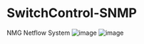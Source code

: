 # SwitchControl-SNMP
NMG Netflow System
![image](https://github.com/enter3935/SwitchControl-SNMP/blob/master/switch_snmp/images/sw1.png)
![image](https://github.com/enter3935/SwitchControl-SNMP/blob/master/switch_snmp/images/sw2.png)
